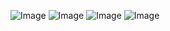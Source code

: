 ![Image](https://github.com/user-attachments/assets/0f05f5e9-95c3-4a56-8fa2-0dd9c5db068c)
![Image](https://github.com/user-attachments/assets/1fcf31e9-60f8-4a23-b14e-a30aae41cd8f)
![Image](https://github.com/user-attachments/assets/6233f69a-736c-43f6-8589-991d081f69f2)
![Image](https://github.com/user-attachments/assets/e6092ccf-58ae-4607-8a5e-92e752e3937b)


